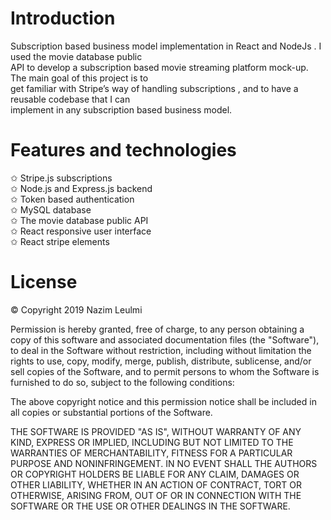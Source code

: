 # Introduction
Subscription based business model implementation in React and NodeJs . I used the movie database public  
API to develop a subscription based movie streaming platform mock-up.  The main goal of this project is to  
get familiar with Stripe’s way of handling subscriptions , and to have a reusable codebase that I can  
implement in any subscription based business model.  

# Features and technologies
   ✩ Stripe.js subscriptions  
   ✩ Node.js and Express.js backend  
   ✩ Token based authentication  
   ✩ MySQL database  
   ✩ The movie database public API  
   ✩ React responsive user interface  
   ✩ React stripe elements  
# License
© Copyright 2019 Nazim Leulmi

Permission is hereby granted, free of charge, to any person obtaining a copy of this software and associated documentation files (the "Software"), to deal in the Software without restriction, including without limitation the rights to use, copy, modify, merge, publish, distribute, sublicense, and/or sell copies of the Software, and to permit persons to whom the Software is furnished to do so, subject to the following conditions:

The above copyright notice and this permission notice shall be included in all copies or substantial portions of the Software.

THE SOFTWARE IS PROVIDED "AS IS", WITHOUT WARRANTY OF ANY KIND, EXPRESS OR IMPLIED, INCLUDING BUT NOT LIMITED TO THE WARRANTIES OF MERCHANTABILITY, FITNESS FOR A PARTICULAR PURPOSE AND NONINFRINGEMENT. IN NO EVENT SHALL THE AUTHORS OR COPYRIGHT HOLDERS BE LIABLE FOR ANY CLAIM, DAMAGES OR OTHER LIABILITY, WHETHER IN AN ACTION OF CONTRACT, TORT OR OTHERWISE, ARISING FROM, OUT OF OR IN CONNECTION WITH THE SOFTWARE OR THE USE OR OTHER DEALINGS IN THE SOFTWARE.
